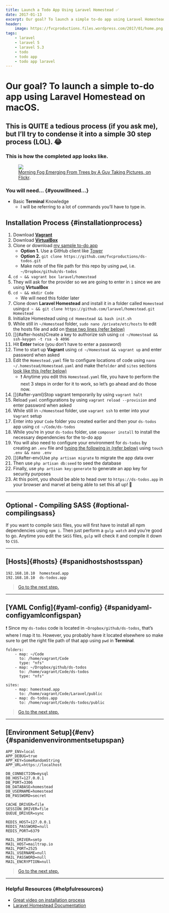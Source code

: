 ```yaml
---
title: Launch a Todo App Using Laravel Homestead ✅️
date: 2017-01-13
excerpt: Our goal? To launch a simple to-do app using Laravel Homestead on macOS.
header:
    image: https://fvcproductions.files.wordpress.com/2017/01/home.png
tags:
    - laravel
    - laravel 5
    - laravel 5.3
    - todo
    - todo app
    - todo app laravel
---
```


# Our goal? To launch a simple to-do app using Laravel Homestead on macOS.

## This is **QUITE a tedious process** (if you ask me), but I’ll try to condense it into a simple 30 step process (LOL). 😂

### This is how the completed app looks like.

<figure>
	<a href="https://farm9.staticflickr.com/8426/7758832526_cc8f681e48_b.jpg" class="image-popup hoverZoomLink"><img src="https://farm9.staticflickr.com/8426/7758832526_cc8f681e48_c.jpg"></a>
	<figcaption><a href="https://www.flickr.com/photos/80901381@N04/7758832526/" title="Morning Fog Emerging From Trees by A Guy Taking Pictures, on Flickr">Morning Fog Emerging From Trees by A Guy Taking Pictures, on Flickr</a>.</figcaption>
</figure>

### You will need… {#youwillneed...}

-   Basic **Terminal** Knowledge
    -   I will be referring to a lot of commands you’ll have to type in.

Installation Process {#installationprocess}
--------------------

1.  Download [**Vagrant**](https://www.vagrantup.com/)
2.  Download [**VirtualBox**](https://www.virtualbox.org/wiki/Downloads)
3.  Clone or download [my sample to-do
    app](https://github.com/fvcproductions/ds-todos)
    -   **Option 1.** Use a GitHub client like
        [Tower](https://git-tower.com)
    -   **Option 2.**
        `git clone https://github.com/fvcproductions/ds-todos.git`
    -   Make note of the file path for this repo by using `pwd`, i.e.
        `~/Dropbox/github/ds-todos`
4.  `cd ~ && vagrant box laravel/homestead`
5.  They will ask for the provider so we are going to enter in `1` since
    we are using **VirtualBox**
6.  `cd ~ && mkdir Code`
    -   We will need this folder later
7.  Clone down **Laravel Homestead** and install it in a folder called
    `Homestead`
    using`cd ~ && git clone https://github.com/laravel/homestead.git Homestead`
8.  Initialize Homestead using `cd Homestead && bash init.sh`
9.  While still in `~/Homestead` folder, `sudo nano /private/etc/hosts`
    to edit the hosts file and add on [these two lines (refer
    below)](#hosts)
10. []{#after-hosts}Create a key to authorize ssh using
    `cd ~/Homestead && ssh-keygen -t rsa -b 4096`
11. Hit **Enter** twice (you don’t have to enter a password)
12. Time to start up **Vagrant** using `cd ~/Homestead && vagrant up`
    and enter password when asked
13. Edit the `Homestead.yaml` file to configure locations of code using
    `nano ~/.homestead/Homestead.yaml` and make the`folder` and `sites`
    sections [look like this (refer below)](#yaml-config)
    -   ❗ Anytime you edit this `Homestead.yaml` file, you have to
        perform the next 3 steps in order for it to work, so let’s go
        ahead and do those now.
14. []{#after-yaml}Stop vagrant temporarily by using `vagrant halt`
15. Reload `yaml` configurations by using `vagrant reload --provision`
    and enter password when asked
16. While still in `~/Homestead` folder, use `vagrant ssh` to enter into
    your `Vagrant` setup
17. Enter into your `Code` folder you created earlier and then your
    `ds-todos` app using `cd ~/Code/ds-todos`
18. While you’re in your `ds-todos` folder, use `composer install` to
    install the necessary dependencies for the to-do app
19. You will also need to configure your environment for `ds-todos` by
    creating an `.env` file and [typing the following in (refer
    below)](#env) using `touch .env && nano .env`
20. []{#after-env}Use `php artisan migrate` to migrate the app data over
21. Then use `php artisan db:seed` to seed the database
22. Finally, use `php artisan key:generate` to generate an app key for
    security purposes
23. At this point, you should be able to head over to
    `https://ds-todos.app` in your browser and marvel at being able to
    set this all up! 🎉

------------------------------------------------------------------------

Optional - Compiling SASS {#optional-compilingsass}
-------------------------

If you want to compile `SASS` files, you will first have to install all
npm dependencies using `npm i`. Then just perform a `gulp watch` and
you’re good to go. Anytime you edit the `SASS` files, `gulp` will check
it and compile it down to `CSS`.

------------------------------------------------------------------------

[Hosts]{#hosts} {#spanidhostshostsspan}
---------------

    192.168.10.10  homestead.app
    192.168.10.10  ds-todos.app

> [Go to the next step.](#after-hosts)

------------------------------------------------------------------------

[YAML Config]{#yaml-config} {#spanidyaml-configyamlconfigspan}
---------------------------

❗ Since my `ds-todos` code is located in `~Dropbox/github/ds-todos`,
that’s where I map it to. However, you probably have it located
elsewhere so make sure to get the right file path of that app using
`pwd` in **Terminal**.

    folders:
        - map: ~/Code
          to: /home/vagrant/Code
          type: "nfs"
        - map: ~/Dropbox/github/ds-todos
          to: /home/vagrant/Code/ds-todos
          type: "nfs"

    sites:
        - map: homestead.app
          to: /home/vagrant/Code/Laravel/public
        - map: ds-todos.app
          to: /home/vagrant/Code/ds-todos/public

> [Go to the next step.](#after-yaml)

------------------------------------------------------------------------

[Environment Setup]{#env} {#spanidenvenvironmentsetupspan}
-------------------------

    APP_ENV=local
    APP_DEBUG=true
    APP_KEY=SomeRandomString
    APP_URL=https://localhost

    DB_CONNECTION=mysql
    DB_HOST=127.0.0.1
    DB_PORT=3306
    DB_DATABASE=homestead
    DB_USERNAME=homestead
    DB_PASSWORD=secret

    CACHE_DRIVER=file
    SESSION_DRIVER=file
    QUEUE_DRIVER=sync

    REDIS_HOST=127.0.0.1
    REDIS_PASSWORD=null
    REDIS_PORT=6379

    MAIL_DRIVER=smtp
    MAIL_HOST=mailtrap.io
    MAIL_PORT=2525
    MAIL_USERNAME=null
    MAIL_PASSWORD=null
    MAIL_ENCRYPTION=null

> [Go to the next step.](#after-env)

------------------------------------------------------------------------

### Helpful Resources {#helpfulresources}

-   [Great video on installation process](https://vimeo.com/164946495)
-   [Laravel Homestead
    Documentation](https://laravel.com/docs/5.3/homestead)
